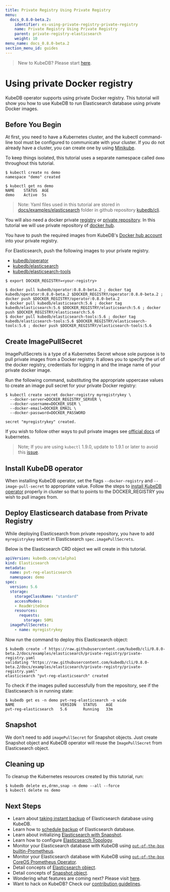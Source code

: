 ```yaml
---
title: Private Registry Using Private Registry
menu:
  docs_0.8.0-beta.2:
    identifier: es-using-private-registry-private-registry
    name: Private Registry Using Private Registry
    parent: private-registry-elasticsearch
    weight: 10
menu_name: docs_0.8.0-beta.2
section_menu_id: guides
---
```

> New to KubeDB? Please start [here](/docs/concepts/README.md).

# Using private Docker registry

KubeDB operator supports using private Docker registry. This tutorial will show you how to use KubeDB to run Elasticsearch database using private Docker images.

## Before You Begin

At first, you need to have a Kubernetes cluster, and the kubectl command-line tool must be configured to communicate with your cluster.
If you do not already have a cluster, you can create one by using [Minikube](https://github.com/kubernetes/minikube).

To keep things isolated, this tutorial uses a separate namespace called `demo` throughout this tutorial.

```console
$ kubectl create ns demo
namespace "demo" created

$ kubectl get ns demo
NAME    STATUS  AGE
demo    Active  5s
```

> Note: Yaml files used in this tutorial are stored in [docs/examples/elasticsearch](https://github.com/kubedb/cli/tree/master/docs/examples/elasticsearch) folder in github repository [kubedb/cli](https://github.com/kubedb/cli).

You will also need a docker private [registry](https://docs.docker.com/registry/) or [private repository](https://docs.docker.com/docker-hub/repos/#private-repositories).
In this tutorial we will use private repository of [docker hub](https://hub.docker.com/).

You have to push the required images from KubeDB's [Docker hub account](https://hub.docker.com/r/kubedb/) into your private registry.

For Elasticsearch, push the following images to your private registry.

- [kubedb/operator](https://hub.docker.com/r/kubedb/operator)
- [kubedb/elasticsearch](https://hub.docker.com/r/kubedb/elasticsearch)
- [kubedb/elasticsearch-tools](https://hub.docker.com/r/kubedb/elasticsearch-tools)

```console
$ export DOCKER_REGISTRY=<your-registry>

$ docker pull kubedb/operator:0.8.0-beta.2 ; docker tag kubedb/operator:0.8.0-beta.2 $DOCKER_REGISTRY/operator:0.8.0-beta.2 ; docker push $DOCKER_REGISTRY/operator:0.8.0-beta.2
$ docker pull kubedb/elasticsearch:5.6 ; docker tag kubedb/elasticsearch:5.6 $DOCKER_REGISTRY/elasticsearch:5.6 ; docker push $DOCKER_REGISTRY/elasticsearch:5.6
$ docker pull kubedb/elasticsearch-tools:5.6 ; docker tag kubedb/elasticsearch-tools:5.6 $DOCKER_REGISTRY/elasticsearch-tools:5.6 ; docker push $DOCKER_REGISTRY/elasticsearch-tools:5.6
```

## Create ImagePullSecret

ImagePullSecrets is a type of a Kubernetes Secret whose sole purpose is to pull private images from a Docker registry. It allows you to specify the url of the docker registry, credentials for logging in and the image name of your private docker image.

Run the following command, substituting the appropriate uppercase values to create an image pull secret for your private Docker registry:

```console
$ kubectl create secret docker-registry myregistrykey \
  --docker-server=DOCKER_REGISTRY_SERVER \
  --docker-username=DOCKER_USER \
  --docker-email=DOCKER_EMAIL \
  --docker-password=DOCKER_PASSWORD

secret "myregistrykey" created.
```

If you wish to follow other ways to pull private images see [official docs](https://kubernetes.io/docs/concepts/containers/images/) of kubernetes.

> Note; If you are using `kubectl` 1.9.0, update to 1.9.1 or later to avoid this [issue](https://github.com/kubernetes/kubernetes/issues/57427).

## Install KubeDB operator

When installing KubeDB operator, set the flags `--docker-registry` and `--image-pull-secret` to appropriate value.
Follow the steps to [install KubeDB operator](/docs/setup/install.md) properly in cluster so that to points to the DOCKER_REGISTRY you wish to pull images from.

## Deploy Elasticsearch database from Private Registry

While deploying Elasticsearch from private repository, you have to add `myregistrykey` secret in Elasticsearch `spec.imagePullSecrets`.

Below is the Elasticsearch CRD object we will create in this tutorial.

```yaml
apiVersion: kubedb.com/v1alpha1
kind: Elasticsearch
metadata:
  name: pvt-reg-elasticsearch
  namespace: demo
spec:
  version: 5.6
  storage:
    storageClassName: "standard"
    accessModes:
    - ReadWriteOnce
    resources:
      requests:
        storage: 50Mi
  imagePullSecrets:
    - name: myregistrykey
```

Now run the command to deploy this Elasticsearch object:

```console
$ kubedb create -f https://raw.githubusercontent.com/kubedb/cli/0.8.0-beta.2/docs/examples/elasticsearch/private-registry/private-registry.yaml
validating "https://raw.githubusercontent.com/kubedb/cli/0.8.0-beta.2/docs/examples/elasticsearch/private-registry/private-registry.yaml"
elasticsearch "pvt-reg-elasticsearch" created
```

To check if the images pulled successfully from the repository, see if the Elasticsearch is in running state:

```console
$ kubedb get es -n demo pvt-reg-elasticsearch -o wide
NAME                    VERSION   STATUS    AGE
pvt-reg-elasticsearch   5.6       Running   33m
```

## Snapshot

We don't need to add `imagePullSecret` for Snapshot objects. Just create Snapshot object and KubeDB operator will reuse the `ImagePullSecret` from Elasticsearch object.

## Cleaning up

To cleanup the Kubernetes resources created by this tutorial, run:

```console
$ kubedb delete es,drmn,snap -n demo --all --force
$ kubectl delete ns demo
```

## Next Steps

- Learn about [taking instant backup](/docs/guides/elasticsearch/snapshot/instant_backup.md) of Elasticsearch database using KubeDB.
- Learn how to [schedule backup](/docs/guides/elasticsearch/snapshot/scheduled_backup.md)  of Elasticsearch database.
- Learn about initializing [Elasticsearch with Snapshot](/docs/guides/elasticsearch/initialization/snapshot_source.md).
- Learn how to configure [Elasticsearch Topology](/docs/guides/elasticsearch/clustering/topology.md).
- Monitor your Elasticsearch database with KubeDB using [`out-of-the-box` builtin-Prometheus](/docs/guides/elasticsearch/monitoring/using_builtin_prometheus.md).
- Monitor your Elasticsearch database with KubeDB using [`out-of-the-box` CoreOS Prometheus Operator](/docs/guides/elasticsearch/monitoring/using_coreos_prometheus_operator.md).
- Detail concepts of [Elasticsearch object](/docs/concepts/databases/elasticsearch.md).
- Detail concepts of [Snapshot object](/docs/concepts/snapshot.md).
- Wondering what features are coming next? Please visit [here](/docs/roadmap.md).
- Want to hack on KubeDB? Check our [contribution guidelines](/docs/CONTRIBUTING.md).
